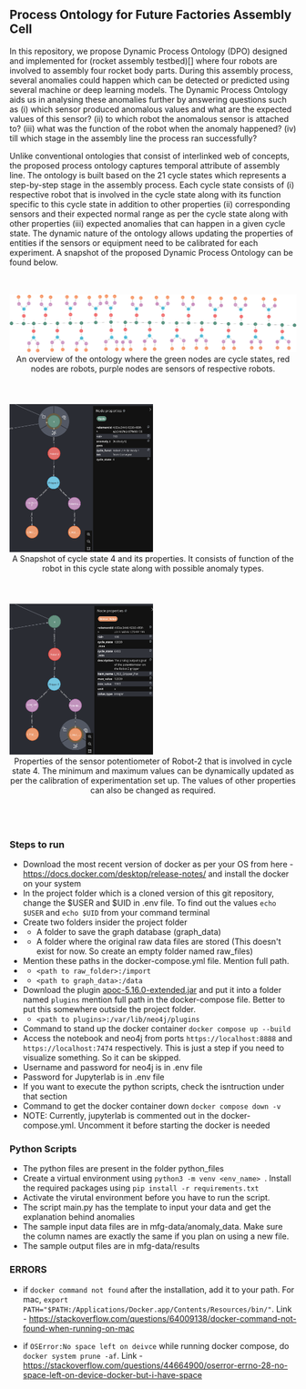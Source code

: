 ## Process Ontology for Future Factories Assembly Cell
In this repository, we propose Dynamic Process Ontology (DPO) designed and implemented for (rocket assembly testbed)[] where four robots are involved to assembly four rocket body parts. During this assembly process, several anomalies could happen which can be detected or predicted using several machine or deep learning models. The Dynamic Process Ontology aids us in analysing these anomalies further by answering questions such as (i) which sensor produced anomalous values and what are the expected values of this sensor? (ii) to which robot the anomalous sensor is attached to? (iii) what was the function of the robot when the anomaly happened? (iv) till which stage in the assembly line the process ran successfully?

Unlike conventional ontologies that consist of interlinked web of concepts, the proposed process ontology captures temporal attribute of assembly line. The ontology is built based on the 21 cycle states which represents a step-by-step stage in the assembly process. Each cycle state consists of (i) respective robot that is involved in the cycle state along with its function specific to this cycle state in addition to other properties (ii) corresponding sensors and their expected normal range as per the cycle state along with other properties (iii) expected anomalies that can happen in a given cycle state. The dynamic nature of the ontology allows updating the properties of entities if the sensors or equipment need to be calibrated for each experiment. A snapshot of the proposed Dynamic Process Ontology can be found below.

<br>
<br>

<div style="display: flex; flex-direction: column; align-items: center; margin-bottom: 20px;">
  <figure style="margin: 0;">
    <img src="Figures/ordered-ontology.png" alt="An overview of the ontology where the green nodes are cycle states, red nodes are robots, purple nodes are sensors of respective robots." style="max-width: 100%; height: auto;">
    <figcaption style="text-align: center; max-width: 800px;">An overview of the ontology where the green nodes are cycle states, red nodes are robots, purple nodes are sensors of respective robots.</figcaption>
  </figure>
</div>

<br>
<br>

<div style="display: flex; flex-direction: column; align-items: center; margin-bottom: 20px;">
  <figure style="margin: 0;">
    <img src="Figures/cycle_state.png" alt="A Snapshot of cycle state 4 and its properties. It consists of function of the robot in this cycle state along with possible anomaly types." style="max-width: 50%; height: auto;">
    <figcaption style="text-align: center; max-width: 800px;">A Snapshot of cycle state 4 and its properties. It consists of function of the robot in this cycle state along with possible anomaly types.</figcaption>
  </figure>
</div>

<br>
<br>

<div style="display: flex; flex-direction: column; align-items: center; margin-bottom: 20px;">
  <figure style="margin: 0;">
    <img src="Figures/potentiometer.png" alt="Properties of the sensor potentiometer of Robot-2 that is involved in cycle state 4. The minimum and maximum values can be dynamically updated as per the calibration of experimentation set up. The values of other properties can also be changed as required." style="max-width: 50%; height: auto;">
    <figcaption style="text-align: center; max-width: 800px;">Properties of the sensor potentiometer of Robot-2 that is involved in cycle state 4. The minimum and maximum values can be dynamically updated as per the calibration of experimentation set up. The values of other properties can also be changed as required.</figcaption>
  </figure>
</div>

<br>
<br>









### Steps to run
* Download the most recent version of docker as per your OS from here - https://docs.docker.com/desktop/release-notes/ and install the docker on your system
* In the project folder which is a cloned version of this git repository, change the $USER and $UID in .env file. To find out the values `echo $USER` and `echo $UID` from your command terminal
* Create two folders insider the project folder 
* * A folder to save the graph database (graph_data)
* * A folder where the original raw data files are stored (This doesn't exist for now. So create an empty folder named raw_files)
* Mention these paths in the docker-compose.yml file. Mention full path.
* * `<path to raw_folder>:/import`
* * `<path to graph_data>:/data`
* Download the plugin [apoc-5.16.0-extended.jar](https://drive.google.com/file/d/12iVJVKnC4H-dYCx_-vhaKJwk9zzpXWzy/view?usp=sharing) and put it into a folder named `plugins` mention full path in the docker-compose file. Better to put this somewhere outside the project folder. 
* * `<path to plugins>:/var/lib/neo4j/plugins`
* Command to stand up the docker container `docker compose up --build`
* Access the notebook and neo4j from ports `https://localhost:8888` and `https://localhost:7474` respectively. This is just a step if you need to visualize something. So it can be skipped.
* Username and password for neo4j is in .env file
* Password for Jupyterlab is in .env file
* If you want to execute the python scripts, check the isntruction under that section
* Command to get the docker container down `docker compose down -v`
* NOTE: Currently, jupyterlab is commented out in the docker-compose.yml. Uncomment it before starting the docker is needed


### Python Scripts
* The python files are present in the folder python_files
* Create a virtual environment using `python3 -m venv <env_name> `. Install the required packages using `pip install -r requirements.txt`
* Activate the virutal environment before you have to run the script.
* The script main.py has the template to input your data and get the explanation behind anomalies
* The sample input data files are in mfg-data/anomaly_data. Make sure the column names are exactly the same if you plan on using a new file.
* The sample output files are in mfg-data/results


### ERRORS
* if `docker command not found` after the installation, add it to your path. For mac, ` export PATH="$PATH:/Applications/Docker.app/Contents/Resources/bin/" `. Link - https://stackoverflow.com/questions/64009138/docker-command-not-found-when-running-on-mac 

* if `OSError:No space left on deivce` while running docker compose, do `docker system prune -af`. Link - https://stackoverflow.com/questions/44664900/oserror-errno-28-no-space-left-on-device-docker-but-i-have-space 